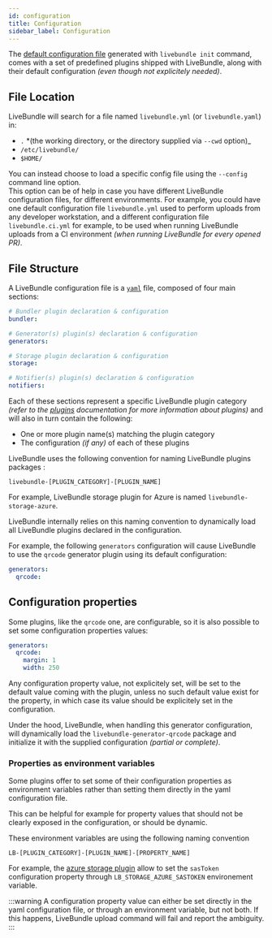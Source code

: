 ```yaml
---
id: configuration
title: Configuration
sidebar_label: Configuration
---
```


The [default configuration file](link_to_repo_default_config_file) generated with `livebundle init` command, comes with a set of predefined plugins shipped with LiveBundle, along with their default configuration *(even though not explicitely needed)*.

## File Location

LiveBundle will search for a file named `livebundle.yml` (or `livebundle.yaml`) in:

- `.` *(the working directory, or the directory supplied via `--cwd` option)_
- `/etc/livebundle/`
- `$HOME/`

You can instead choose to load a specific config file using the `--config` command line option.<br />
This option can be of help in case you have different LiveBundle configuration files, for different environments. For example, you could have one default configuration file `livebundle.yml` used to perform uploads from any developer workstation, and a different configuration file `livebundle.ci.yml` for example, to be used when running LiveBundle uploads from a CI environment *(when running LiveBundle for every opened PR)*.

## File Structure

A LiveBundle configuration file is a [`yaml`][1] file, composed of four main sections:

```yaml
# Bundler plugin declaration & configuration
bundler:

# Generator(s) plugin(s) declaration & configuration
generators:

# Storage plugin declaration & configuration
storage:

# Notifier(s) plugin(s) declaration & configuration
notifiers:
```

Each of these sections represent a specific LiveBundle plugin category *(refer to the [plugins](./plugins.md) documentation for more information about plugins)* and will also in turn contain the following:

- One or more plugin name(s) matching the plugin category
- The configuration *(if any)* of each of these plugins

LiveBundle uses the following convention for naming LiveBundle plugins packages :

`livebundle-[PLUGIN_CATEGORY]-[PLUGIN_NAME]`

For example, LiveBundle storage plugin for Azure is named `livebundle-storage-azure`.

LiveBundle internally relies on this naming convention to dynamically load all LiveBundle plugins declared in the configuration.

For example, the following `generators` configuration will cause LiveBundle to use the `qrcode` generator plugin using its default configuration:

```yaml
generators:
  qrcode:
```

## Configuration properties

Some plugins, like the `qrcode` one, are configurable, so it is also possible to set some configuration properties values:

```yaml
generators:
  qrcode:
    margin: 1
    width: 250
```

Any configuration property value, not explicitely set, will be set to the default value coming with the plugin, unless no such default value exist for the property, in which case its value should be explicitely set in the configuration.

Under the hood, LiveBundle, when handling this generator configuration, will dynamically load the `livebundle-generator-qrcode` package and initialize it with the supplied configuration *(partial or complete)*.

### Properties as environment variables

Some plugins offer to set some of their configuration properties as environment variables rather than setting them directly in the yaml configuration file.

This can be helpful for example for property values that should not be clearly exposed in the configuration, or should be dynamic.

These environment variables are using the following naming convention

`LB-[PLUGIN_CATEGORY]-[PLUGIN_NAME]-[PROPERTY_NAME]`

For example, the [azure storage plugin][2] allow to set the `sasToken` configuration property through `LB_STORAGE_AZURE_SASTOKEN` environement variable.

:::warning
A configuration property value can either be set directly in the yaml configuration file, or through an environment variable, but not both.
If this happens, LiveBundle upload command will fail and report the ambiguity.
:::

[1]: https://yaml.org/
[2]: https://github.com/electrode-io/livebundle/tree/master/packages/livebundle-storage-azure
